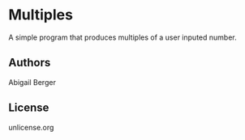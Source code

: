 Multiples
===========

A simple program that produces multiples of a user inputed number.

Authors
--------
Abigail Berger

License
-------
unlicense.org